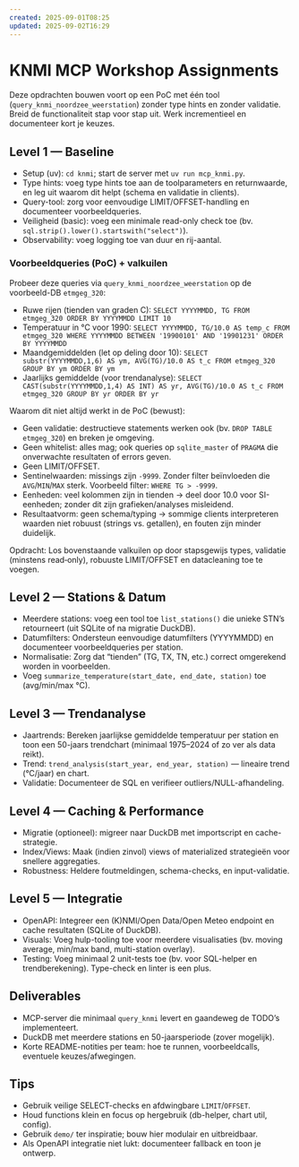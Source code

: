 ```yaml
---
created: 2025-09-01T08:25
updated: 2025-09-02T16:29
---
```

# KNMI MCP Workshop Assignments

Deze opdrachten bouwen voort op een PoC met één tool (`query_knmi_noordzee_weerstation`) zonder type hints en zonder validatie. Breid de functionaliteit stap voor stap uit. Werk incrementieel en documenteer kort je keuzes.

## Level 1 — Baseline
- Setup (uv): `cd knmi`; start de server met `uv run mcp_knmi.py`.
- Type hints: voeg type hints toe aan de toolparameters en returnwaarde, en leg uit waarom dit helpt (schema en validatie in clients).
- Query-tool: zorg voor eenvoudige LIMIT/OFFSET-handling en documenteer voorbeeldqueries.
- Veiligheid (basic): voeg een minimale read-only check toe (bv. `sql.strip().lower().startswith("select")`).
- Observability: voeg logging toe van duur en rij-aantal.

### Voorbeeldqueries (PoC) + valkuilen

Probeer deze queries via `query_knmi_noordzee_weerstation` op de voorbeeld-DB `etmgeg_320`:

- Ruwe rijen (tienden van graden C):
  `SELECT YYYYMMDD, TG FROM etmgeg_320 ORDER BY YYYYMMDD LIMIT 10`
- Temperatuur in °C voor 1990:
  `SELECT YYYYMMDD, TG/10.0 AS temp_c FROM etmgeg_320 WHERE YYYYMMDD BETWEEN '19900101' AND '19901231' ORDER BY YYYYMMDD`
- Maandgemiddelden (let op deling door 10):
  `SELECT substr(YYYYMMDD,1,6) AS ym, AVG(TG)/10.0 AS t_c FROM etmgeg_320 GROUP BY ym ORDER BY ym`
- Jaarlijks gemiddelde (voor trendanalyse):
  `SELECT CAST(substr(YYYYMMDD,1,4) AS INT) AS yr, AVG(TG)/10.0 AS t_c FROM etmgeg_320 GROUP BY yr ORDER BY yr`

Waarom dit niet altijd werkt in de PoC (bewust):
- Geen validatie: destructieve statements werken ook (bv. `DROP TABLE etmgeg_320`) en breken je omgeving.
- Geen whitelist: alles mag; ook queries op `sqlite_master` of `PRAGMA` die onverwachte resultaten of errors geven.
- Geen LIMIT/OFFSET.
- Sentinelwaarden: missings zijn `-9999`. Zonder filter beïnvloeden die `AVG`/`MIN`/`MAX` sterk. Voorbeeld filter: `WHERE TG > -9999`.
- Eenheden: veel kolommen zijn in tienden → deel door 10.0 voor SI-eenheden; zonder dit zijn grafieken/analyses misleidend.
- Resultaatvorm: geen schema/typing → sommige clients interpreteren waarden niet robuust (strings vs. getallen), en fouten zijn minder duidelijk.

Opdracht: Los bovenstaande valkuilen op door stapsgewijs types, validatie (minstens read‑only), robuuste LIMIT/OFFSET en datacleaning toe te voegen.

## Level 2 — Stations & Datum 
- Meerdere stations: voeg een tool toe `list_stations()` die unieke STN’s retourneert (uit SQLite of na migratie DuckDB).
- Datumfilters: Ondersteun eenvoudige datumfilters (YYYYMMDD) en documenteer voorbeeldqueries per station.
- Normalisatie: Zorg dat “tienden” (TG, TX, TN, etc.) correct omgerekend worden in voorbeelden.
- Voeg `summarize_temperature(start_date, end_date, station)` toe (avg/min/max °C).

## Level 3 — Trendanalyse 
- Jaartrends: Bereken jaarlijkse gemiddelde temperatuur per station en toon een 50-jaars trendchart (minimaal 1975–2024 of zo ver als data reikt).
- Trend: `trend_analysis(start_year, end_year, station)` — lineaire trend (°C/jaar) en chart.
- Validatie: Documenteer de SQL en verifieer outliers/NULL-afhandeling.

## Level 4 — Caching & Performance 
- Migratie (optioneel): migreer naar DuckDB met importscript en cache-strategie.
- Index/Views: Maak (indien zinvol) views of materialized strategieën voor snellere aggregaties.
- Robustness: Heldere foutmeldingen, schema-checks, en input-validatie.

## Level 5 — Integratie 
- OpenAPI: Integreer een (K)NMI/Open Data/Open Meteo endpoint en cache resultaten (SQLite of DuckDB).
- Visuals: Voeg hulp-tooling toe voor meerdere visualisaties (bv. moving average, min/max band, multi-station overlay).
- Testing: Voeg minimaal 2 unit-tests toe (bv. voor SQL-helper en trendberekening). Type-check en linter is een plus.

## Deliverables
- MCP-server die minimaal `query_knmi` levert en gaandeweg de TODO’s implementeert.
- DuckDB met meerdere stations en 50-jaarsperiode (zover mogelijk).
- Korte README-notities per team: hoe te runnen, voorbeeldcalls, eventuele keuzes/afwegingen.

## Tips
- Gebruik veilige SELECT-checks en afdwingbare `LIMIT`/`OFFSET`.
- Houd functions klein en focus op hergebruik (db-helper, chart util, config).
- Gebruik `demo/` ter inspiratie; bouw hier modulair en uitbreidbaar.
- Als OpenAPI integratie niet lukt: documenteer fallback en toon je ontwerp.
